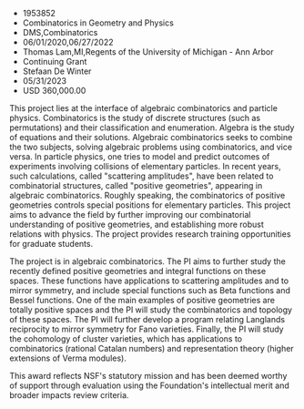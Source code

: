 
* 1953852
* Combinatorics in Geometry and Physics
* DMS,Combinatorics
* 06/01/2020,06/27/2022
* Thomas Lam,MI,Regents of the University of Michigan - Ann Arbor
* Continuing Grant
* Stefaan De Winter
* 05/31/2023
* USD 360,000.00

This project lies at the interface of algebraic combinatorics and particle
physics. Combinatorics is the study of discrete structures (such as
permutations) and their classification and enumeration. Algebra is the study of
equations and their solutions. Algebraic combinatorics seeks to combine the two
subjects, solving algebraic problems using combinatorics, and vice versa. In
particle physics, one tries to model and predict outcomes of experiments
involving collisions of elementary particles. In recent years, such
calculations, called "scattering amplitudes", have been related to combinatorial
structures, called "positive geometries", appearing in algebraic combinatorics.
Roughly speaking, the combinatorics of positive geometries controls special
positions for elementary particles. This project aims to advance the field by
further improving our combinatorial understanding of positive geometries, and
establishing more robust relations with physics. The project provides research
training opportunities for graduate students.

The project is in algebraic combinatorics. The PI aims to further study the
recently defined positive geometries and integral functions on these spaces.
These functions have applications to scattering amplitudes and to mirror
symmetry, and include special functions such as Beta functions and Bessel
functions. One of the main examples of positive geometries are totally positive
spaces and the PI will study the combinatorics and topology of these spaces. The
PI will further develop a program relating Langlands reciprocity to mirror
symmetry for Fano varieties. Finally, the PI will study the cohomology of
cluster varieties, which has applications to combinatorics (rational Catalan
numbers) and representation theory (higher extensions of Verma modules).

This award reflects NSF's statutory mission and has been deemed worthy of
support through evaluation using the Foundation's intellectual merit and broader
impacts review criteria.
